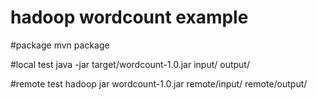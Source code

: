 hadoop wordcount example
========


#package
	mvn package

#local test
	java -jar target/wordcount-1.0.jar input/ output/

#remote test
	hadoop jar wordcount-1.0.jar remote/input/ remote/output/ 

